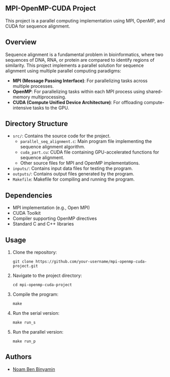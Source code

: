 <h2>MPI-OpenMP-CUDA Project</h2>

<p>This project is a parallel computing implementation using MPI, OpenMP, and CUDA for sequence alignment.</p>

<h2>Overview</h2>

<p>Sequence alignment is a fundamental problem in bioinformatics, where two sequences of DNA, RNA, or protein are compared to identify regions of similarity. This project implements a parallel solution for sequence alignment using multiple parallel computing paradigms:</p>

<ul>
  <li><strong>MPI (Message Passing Interface)</strong>: For parallelizing tasks across multiple processes.</li>
  <li><strong>OpenMP</strong>: For parallelizing tasks within each MPI process using shared-memory multiprocessing.</li>
  <li><strong>CUDA (Compute Unified Device Architecture)</strong>: For offloading compute-intensive tasks to the GPU.</li>
</ul>

<h2>Directory Structure</h2>

<ul>
  <li><code>src/</code>: Contains the source code for the project.
    <ul>
      <li><code>parallel_seq_alignment.c</code>: Main program file implementing the sequence alignment algorithm.</li>
      <li><code>cuda_part.cu</code>: CUDA file containing GPU-accelerated functions for sequence alignment.</li>
      <li>Other source files for MPI and OpenMP implementations.</li>
    </ul>
  </li>
  <li><code>inputs/</code>: Contains input data files for testing the program.</li>
  <li><code>outputs/</code>: Contains output files generated by the program.</li>
  <li><code>Makefile</code>: Makefile for compiling and running the program.</li>
</ul>

<h2>Dependencies</h2>

<ul>
  <li>MPI implementation (e.g., Open MPI)</li>
  <li>CUDA Toolkit</li>
  <li>Compiler supporting OpenMP directives</li>
  <li>Standard C and C++ libraries</li>
</ul>

<h2>Usage</h2>

<ol>
  <li>Clone the repository:</li>
  <pre><code>git clone https://github.com/your-username/mpi-openmp-cuda-project.git</code></pre>
  <li>Navigate to the project directory:</li>
  <pre><code>cd mpi-openmp-cuda-project</code></pre>
  <li>Compile the program:</li>
  <pre><code>make</code></pre>
  <li>Run the serial version:</li>
  <pre><code>make run_s</code></pre>
  <li>Run the parallel version:</li>
  <pre><code>make run_p</code></pre>
</ol>

<h2>Authors</h2>

<ul>
  <li><a href="https://github.com/author-name">Noam Ben Binyamin</a></li>
</ul>


